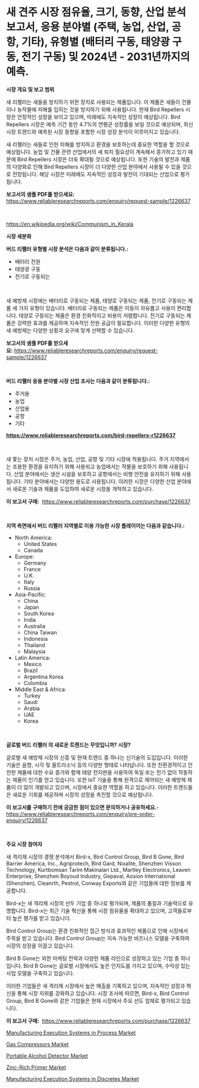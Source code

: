 <p><h1>새 견주 시장 점유율, 크기, 동향, 산업 분석 보고서, 응용 분야별 (주택, 농업, 산업, 공항, 기타), 유형별 (배터리 구동, 태양광 구동, 전기 구동) 및 2024년 - 2031년까지의 예측.</h1></p><p><strong>시장 개요 및 보고 범위</strong></p>
<p><p>새 리펠러는 새들을 방지하기 위한 장치로 사용되는 제품입니다. 이 제품은 새들이 건물이나 농작물에 피해를 입히는 것을 방지하기 위해 사용됩니다. 현재 Bird Repellers 시장은 안정적인 성장을 보이고 있으며, 미래에도 지속적인 성장이 예상됩니다. Bird Repellers 시장은 예측 기간 동안 4.7%의 연평균 성장률을 보일 것으로 예상되며, 최신 시장 트렌드와 예측된 시장 동향을 포함한 시장 성장 분석이 이루어지고 있습니다. </p><p>새 리펠러는 새들로 인한 피해를 방지하고 환경을 보호하는데 중요한 역할을 할 것으로 예상됩니다. 농업 및 건물 관련 산업에서의 새 퇴치 필요성이 계속해서 증가하고 있기 때문에 Bird Repellers 시장은 더욱 확대될 것으로 예상됩니다. 또한 기술의 발전과 제품의 다양화로 인해 Bird Repellers 시장이 더 다양한 산업 분야에서 사용될 수 있을 것으로 전망됩니다. 해당 시장은 미래에도 지속적인 성장과 발전이 기대되는 산업으로 평가됩니다.</p></p>
<p><strong>보고서의 샘플 PDF를 받으세요:</strong> <a href="https://www.reliableresearchreports.com/enquiry/request-sample/1226637">https://www.reliableresearchreports.com/enquiry/request-sample/1226637</a></p>
<p>&nbsp;</p>
<p><a href="https://en.wikipedia.org/wiki/Communism_in_Kerala">https://en.wikipedia.org/wiki/Communism_in_Kerala</a></p>
<p><strong>시장 세분화</strong></p>
<p><strong>버드 리펠러 유형별 시장 분석은 다음과 같이 분류됩니다.:</strong></p>
<p><ul><li>배터리 전원</li><li>태양광 구동</li><li>전기로 구동되는</li></ul></p>
<p>&nbsp;</p>
<p><p>새 예방제 시장에는 배터리로 구동되는 제품, 태양로 구동되는 제품, 전기로 구동되는 제품 세 가지 유형이 있습니다. 배터리로 구동되는 제품은 이동이 자유롭고 사용이 편리합니다. 태양로 구동되는 제품은 환경 친화적이고 비용이 저렴합니다. 전기로 구동되는 제품은 강력한 효과를 제공하며 지속적인 전원 공급이 필요합니다. 이러한 다양한 유형의 새 예방제는 다양한 상황과 요구에 맞게 선택할 수 있습니다.</p></p>
<p><strong>보고서의 샘플 PDF를 받으세요:</strong>&nbsp;<a href="https://www.reliableresearchreports.com/enquiry/request-sample/1226637">https://www.reliableresearchreports.com/enquiry/request-sample/1226637</a></p>
<p>&nbsp;</p>
<p><strong> 버드 리펠러 응용 분야별 시장 산업 조사는 다음과 같이 분류됩니다.:</strong></p>
<p><ul><li>주거용</li><li>농업</li><li>산업용</li><li>공항</li><li>기타</li></ul></p>
<p><strong><a href="https://www.reliableresearchreports.com/bird-repellers-r1226637">https://www.reliableresearchreports.com/bird-repellers-r1226637</a></strong></p>
<p>&nbsp;</p>
<p><p>새 쫓는 장치 시장은 주거, 농업, 산업, 공항 및 기타 시장에 적용됩니다. 주거 지역에서는 조용한 환경을 유지하기 위해 사용되고 농업에서는 작물을 보호하기 위해 사용됩니다. 산업 분야에서는 생산 시설을 보호하고 공항에서는 비행 안전을 유지하기 위해 사용됩니다. 기타 분야에서는 다양한 용도로 사용됩니다. 이러한 시장은 다양한 산업 분야에서 새로운 기술과 제품을 도입하여 새로운 시장을 개척하고 있습니다.</p></p>
<p><strong>이 보고서 구매:</strong>&nbsp; <a href="https://www.reliableresearchreports.com/purchase/1226637">https://www.reliableresearchreports.com/purchase/1226637</a></p>
<p>&nbsp;</p>
<p><strong>지역 측면에서 버드 리펠러 지역별로 이용 가능한 시장 플레이어는 다음과 같습니다.:</strong></p>
<p><ul>
    <li>
        North America:
        <ul>
            <li>United States</li>
            <li>Canada</li>
        </ul>
    </li>
    <li>
        Europe:
        <ul>
            <li>Germany</li>
            <li>France</li>
            <li>U.K.</li>
            <li>Italy</li>
            <li>Russia</li>
        </ul>
    </li>
    <li>
        Asia-Pacific:
        <ul>
            <li>China</li>
            <li>Japan</li>
            <li>South Korea</li>
            <li>India</li>
            <li>Australia</li>
            <li>China Taiwan</li>
            <li>Indonesia</li>
            <li>Thailand</li>
            <li>Malaysia</li>
        </ul>
    </li>
    <li>
        Latin America:
        <ul>
            <li>Mexico</li>
            <li>Brazil</li>
            <li>Argentina Korea</li>
            <li>Colombia</li>
        </ul>
    </li>
    <li>
        Middle East & Africa:
        <ul>
            <li>Turkey</li>
            <li>Saudi</li>
            <li>Arabia</li>
            <li>UAE</li>
            <li>Korea</li>
        </ul>
    </li>
    </ul></p>
<p>&nbsp;</p>
<p><strong>글로벌 버드 리펠러 의 새로운 트렌드는 무엇입니까? 시장?</strong></p>
<p><p>글로벌 새 예방제 시장의 신흥 및 현재 트렌드 중 하나는 신기술의 도입입니다. 이러한 기술은 음향, 시각 및 울트라소닉 등의 다양한 형태로 나타납니다. 또한 친환경적이고 안전한 제품에 대한 수요 증가와 함께 태양 전지판을 사용하여 독일 또는 전기 없이 작동하는 제품이 인기를 얻고 있습니다. 또한 IoT 기술을 통해 원격으로 제어되는 새 예방제 제품이 더 많이 개발되고 있으며, 시장에서 중요한 역할을 하고 있습니다. 이러한 트렌드들은 새로운 기회를 제공하며 시장의 성장을 촉진할 것으로 예상됩니다.</p></p>
<p><strong>이 보고서를 구매하기 전에 궁금한 점이 있으면 문의하거나 공유하세요.</strong>- <a href="https://www.reliableresearchreports.com/enquiry/pre-order-enquiry/1226637">https://www.reliableresearchreports.com/enquiry/pre-order-enquiry/1226637</a></p>
<p>&nbsp;</p>
<p><strong>주요 시장 참여자</strong></p>
<p><p>새 격리제 시장의 경쟁 분석에서 Bird-x, Bird Control Group, Bird B Gone, Bird Barrier America, Inc., Agriprotech, Bird Gard, Nixalite, Shenzhen Visson Technology, Kurtbomsan Tarim Makinalari Ltd., Martley Electronics, Leaven Enterprise, Shenzhen Boyoud Industry, Gepaval, Aosion International (Shenzhen), Cleanrth, Pestrol, Conway Exports와 같은 기업들에 대한 정보를 제공합니다.</p><p>Bird-x는 새 격리제 시장의 선두 기업 중 하나로 평가되며, 제품의 품질과 기술력으로 유명합니다. Bird-x는 최근 기술 혁신을 통해 시장 점유율을 확대하고 있으며, 고객들로부터 높은 평가를 받고 있습니다.</p><p>Bird Control Group는 환경 친화적인 접근 방식과 효과적인 제품으로 인해 시장에서 주목을 받고 있습니다. Bird Control Group는 지속 가능한 비즈니스 모델을 구축하여 시장의 성장을 이끌고 있습니다.</p><p>Bird B Gone는 꾀한 마케팅 전략과 다양한 제품 라인으로 성장하고 있는 기업 중 하나입니다. Bird B Gone는 글로벌 시장에서도 높은 인지도를 가지고 있으며, 수익성 있는 사업 모델을 구축하고 있습니다.</p><p>이러한 기업들은 새 격리제 시장에서 높은 매출을 기록하고 있으며, 지속적인 성장과 혁신을 통해 시장 지위를 강화하고 있습니다. 시장 조사에 따르면, Bird-x, Bird Control Group, Bird B Gone와 같은 기업들은 현재 시장에서 주요 선도 업체로 평가되고 있습니다.</p></p>
<p><strong>이 보고서 구매:</strong>&nbsp;&nbsp;<a href="https://www.reliableresearchreports.com/purchase/1226637">https://www.reliableresearchreports.com/purchase/1226637</a></p>
<p><p><a href="https://issuu.com/reportprime-2/docs/manufacturing-execution-systems-in-process-market-">Manufacturing Execution Systems in Process Market</a></p><p><a href="https://www.linkedin.com/pulse/global-gas-compressors-market-product-type-application-region-jpg5c?trackingId=Pl7W8%2FNDSzpP%2BZdNbIOUuQ%3D%3D">Gas Compressors Market</a></p><p><a href="https://www.linkedin.com/pulse/exploring-portable-alcohol-detector-market-dynamics-global-trends-kwjbc?trackingId=rE7tRaWvCUp6O6IxqUi8EQ%3D%3D">Portable Alcohol Detector Market</a></p><p><a href="https://github.com/kmatchooka/Market-Research-Report-List-1/blob/main/zinc-rich-primer-market.md">Zinc-Rich Primer Market</a></p><p><a href="https://issuu.com/reportprime-2/docs/manufacturing-execution-systems-in-discretes-marke">Manufacturing Execution Systems in Discretes Market</a></p></p>